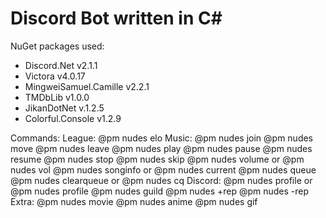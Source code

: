 # Discord Bot written in C#

NuGet packages used:
- Discord.Net v2.1.1
- Victora v4.0.17
- MingweiSamuel.Camille v2.2.1
- TMDbLib v1.0.0
- JikanDotNet v.1.2.5
- Colorful.Console v1.2.9

Commands:
  League:
    @pm nudes elo <summonerName>
  Music:
    @pm nudes join
    @pm nudes move
    @pm nudes leave
    @pm nudes play
    @pm nudes pause
    @pm nudes resume
    @pm nudes stop
    @pm nudes skip
    @pm nudes volume or @pm nudes vol
    @pm nudes songinfo or @pm nudes current
    @pm nudes queue
    @pm nudes clearqueue or @pm nudes cq
  Discord:
    @pm nudes profile or @pm nudes profile <name>
    @pm nudes guild
    @pm nudes +rep <name>
    @pm nudes -rep <name>
  Extra:
    @pm nudes movie <name>
    @pm nudes anime <name>
    @pm nudes gif

